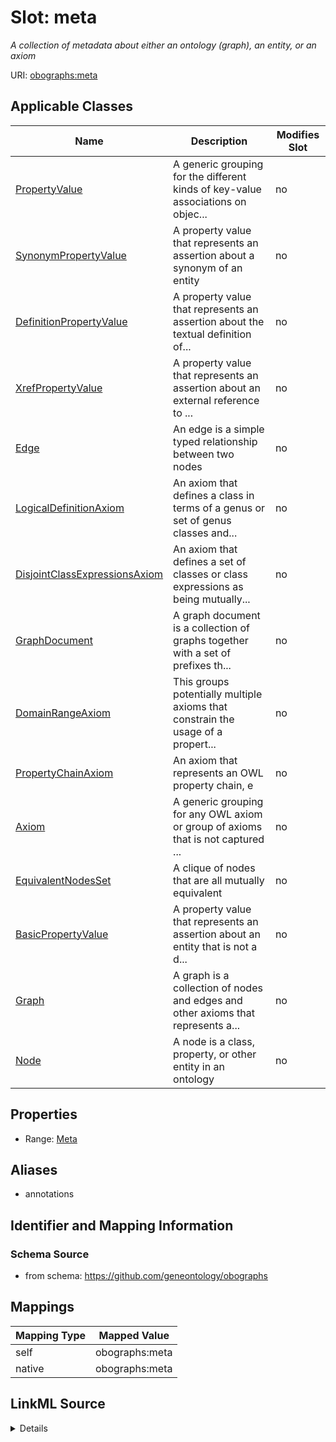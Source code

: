 

# Slot: meta


_A collection of metadata about either an ontology (graph), an entity, or an axiom_





URI: [obographs:meta](https://github.com/geneontology/obographs/meta)



<!-- no inheritance hierarchy -->





## Applicable Classes

| Name | Description | Modifies Slot |
| --- | --- | --- |
| [PropertyValue](PropertyValue.md) | A generic grouping for the different kinds of key-value associations on objec... |  no  |
| [SynonymPropertyValue](SynonymPropertyValue.md) | A property value that represents an assertion about a synonym of an entity |  no  |
| [DefinitionPropertyValue](DefinitionPropertyValue.md) | A property value that represents an assertion about the textual definition of... |  no  |
| [XrefPropertyValue](XrefPropertyValue.md) | A property value that represents an assertion about an external reference to ... |  no  |
| [Edge](Edge.md) | An edge is a simple typed relationship between two nodes |  no  |
| [LogicalDefinitionAxiom](LogicalDefinitionAxiom.md) | An axiom that defines a class in terms of a genus or set of genus classes and... |  no  |
| [DisjointClassExpressionsAxiom](DisjointClassExpressionsAxiom.md) | An axiom that defines a set of classes or class expressions as being mutually... |  no  |
| [GraphDocument](GraphDocument.md) | A graph document is a collection of graphs together with a set of prefixes th... |  no  |
| [DomainRangeAxiom](DomainRangeAxiom.md) | This groups potentially multiple axioms that constrain the usage of a propert... |  no  |
| [PropertyChainAxiom](PropertyChainAxiom.md) | An axiom that represents an OWL property chain, e |  no  |
| [Axiom](Axiom.md) | A generic grouping for any OWL axiom or group of axioms that is not captured ... |  no  |
| [EquivalentNodesSet](EquivalentNodesSet.md) | A clique of nodes that are all mutually equivalent |  no  |
| [BasicPropertyValue](BasicPropertyValue.md) | A property value that represents an assertion about an entity that is not a d... |  no  |
| [Graph](Graph.md) | A graph is a collection of nodes and edges and other axioms that represents a... |  no  |
| [Node](Node.md) | A node is a class, property, or other entity in an ontology |  no  |







## Properties

* Range: [Meta](Meta.md)



## Aliases


* annotations



## Identifier and Mapping Information







### Schema Source


* from schema: https://github.com/geneontology/obographs




## Mappings

| Mapping Type | Mapped Value |
| ---  | ---  |
| self | obographs:meta |
| native | obographs:meta |




## LinkML Source

<details>
```yaml
name: meta
description: A collection of metadata about either an ontology (graph), an entity,
  or an axiom
from_schema: https://github.com/geneontology/obographs
aliases:
- annotations
rank: 1000
alias: meta
domain_of:
- GraphDocument
- Graph
- Node
- Edge
- PropertyValue
- Axiom
range: Meta

```
</details>